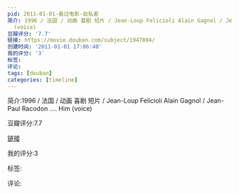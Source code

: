 ```yaml
---
pid: 2011-01-01-看过电影-自私者
简介: 1996 / 法国 / 动画 喜剧 短片 / Jean-Loup Felicioli Alain Gagnol / Jean-Paul Racodon ....  Him
  (voice)
豆瓣评分: '7.7'
链接: https://movie.douban.com/subject/1947804/
创建时间: '2011-01-01 17:06:40'
我的评分: '3'
标签:
评论:
tags: [douban]
categories: [timeline]
---
```

简介:1996 / 法国 / 动画 喜剧 短片 / Jean-Loup Felicioli Alain Gagnol / Jean-Paul Racodon ....  Him (voice)

豆瓣评分:7.7

[链接](https://movie.douban.com/subject/1947804/)

我的评分:3

标签:

评论:

